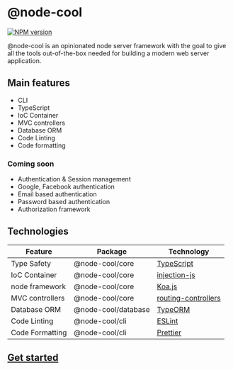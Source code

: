 # @node-cool <!-- {docsify-ignore-all} -->

[![NPM version][npm-image]][npm-url]

@node-cool is an opinionated node server framework with the goal to give all the tools out-of-the-box needed for building a modern web server application.

## Main features

- CLI
- TypeScript
- IoC Container
- MVC controllers
- Database ORM
- Code Linting
- Code formatting

### Coming soon

- Authentication & Session management
- Google, Facebook authentication
- Email based authentication
- Password based authentication
- Authorization framework

## Technologies

| Feature         | Package             | Technology                                                               |
| --------------- | ------------------- | ------------------------------------------------------------------------ |
| Type Safety     | @node-cool/core     | [TypeScript](https://www.npmjs.com/package/typescript)                   |
| IoC Container   | @node-cool/core     | [injection-js](https://www.npmjs.com/package/injection-js)               |
| node framework  | @node-cool/core     | [Koa.js](https://www.npmjs.com/package/koa)                              |
| MVC controllers | @node-cool/core     | [routing-controllers](https://www.npmjs.com/package/routing-controllers) |
| Database ORM    | @node-cool/database | [TypeORM](https://www.npmjs.com/package/typeorm)                         |
| Code Linting    | @node-cool/cli      | [ESLint](https://www.npmjs.com/package/eslint)                           |
| Code Formatting | @node-cool/cli      | [Prettier](https://www.npmjs.com/package/prettier)                       |

## [Get started](/getting-started/quick-start.md)

[npm-url]: https://www.npmjs.com/package/@node-cool/core
[npm-image]: http://img.shields.io/npm/v/@node-cool/core.svg
